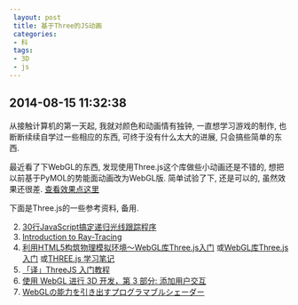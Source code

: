 ```yaml
---
 layout: post
 title: 基于Three的JS动画
 categories:
 - 科
 tags:
 - 3D
 - js
---
```


## 2014-08-15 11:32:38

从接触计算机的第一天起, 我就对颜色和动画情有独钟, 一直想学习游戏的制作, 也断断续续自学过一些相应的东西, 
可终于没有什么太大的进展, 只会搞些简单的东西.

最近看了下WebGL的东西, 发现使用Three.js这个库做些小动画还是不错的, 想把以前基于PyMOL的势能面动画改为WebGL版.
简单试验了下, 还是可以的, 虽然效果还很差. [查看效果点这里](/jscss/PES.html) 

下面是Three.js的一些参考资料, 备用.

2. [30行JavaScript搞定递归光线跟踪程序](http://floss.zoomquiet.io/data/20131120104154/index_0.html)
3. [Introduction to Ray-Tracing](http://viola.informatik.uni-bremen.de/typo/html/qingteng/index.html)
4. [利用HTML5构筑物理模拟环境～WebGL库Three.js入门](http://www.html5china.com/HTML5features/WebGL/20120509_3611.html)
   或[WebGL库Three.js入门](http://blog.csdn.net/celte/article/details/9458599)
   或[THREE.js 学习笔记](http://www.3dkeji.net/article.php?p=64)
5. [「译」ThreeJS 入门教程](http://www.xieguanglei.com)
5. [使用 WebGL 进行 3D 开发，第 3 部分: 添加用户交互](http://www.ibm.com/developerworks/cn/web/wa-webgl3/)
6. [WebGLの能力を引き出すプログラマブルシェーダー](http://www.atmarkit.co.jp/ait/articles/1211/26/news012.html)





